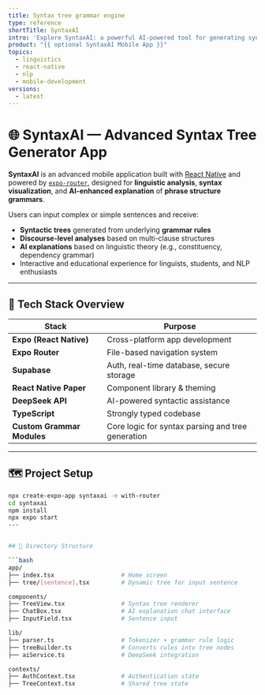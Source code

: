 ```yaml
---
title: Syntax tree grammar engine
type: reference
shortTitle: SyntaxAI
intro: 'Explore SyntaxAI: a powerful AI-powered tool for generating syntactic trees from natural language input using Expo Router and Supabase. Designed for linguistic analysis, it visualizes phrase structure and enables discourse-level grammar inspection.'
product: "{{ optional SyntaxAI Mobile App }}"
topics:
  - linguistics
  - react-native
  - nlp
  - mobile-development
versions:
  - latest
---
```


# 🌐 SyntaxAI — Advanced Syntax Tree Generator App

**SyntaxAI** is an advanced mobile application built with [React Native](https://reactnative.dev/) and powered by [`expo-router`](https://docs.expo.dev/router/introduction/), designed for **linguistic analysis**, **syntax visualization**, and **AI-enhanced explanation** of **phrase structure grammars**.

Users can input complex or simple sentences and receive:
- **Syntactic trees** generated from underlying **grammar rules**
- **Discourse-level analyses** based on multi-clause structures
- **AI explanations** based on linguistic theory (e.g., constituency, dependency grammar)
- Interactive and educational experience for linguists, students, and NLP enthusiasts

---

## 📆 Tech Stack Overview

| Stack | Purpose |
|-------|---------|
| **Expo (React Native)** | Cross-platform app development |
| **Expo Router** | File-based navigation system |
| **Supabase** | Auth, real-time database, secure storage |
| **React Native Paper** | Component library & theming |
| **DeepSeek API** | AI-powered syntactic assistance |
| **TypeScript** | Strongly typed codebase |
| **Custom Grammar Modules** | Core logic for syntax parsing and tree generation |

---

## 🗺️ Project Setup

```bash
npx create-expo-app syntaxai -e with-router
cd syntaxai
npm install
npx expo start
---


## 📂 Directory Structure

```bash
app/
├── index.tsx                   # Home screen
├── tree/[sentence].tsx         # Dynamic tree for input sentence

components/
├── TreeView.tsx                # Syntax tree renderer
├── ChatBox.tsx                 # AI explanation chat interface
├── InputField.tsx              # Sentence input

lib/
├── parser.ts                   # Tokenizer + grammar rule logic
├── treeBuilder.ts              # Converts rules into tree nodes
├── aiService.ts                # DeepSeek integration

contexts/
├── AuthContext.tsx             # Authentication state
├── TreeContext.tsx             # Shared tree state
